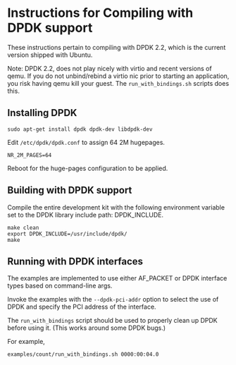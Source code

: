 # Instructions for Compiling with DPDK support

These instructions pertain to compiling with DPDK 2.2, which is the current version shipped with Ubuntu.

Note: DPDK 2.2, does not play nicely with virtio and recent versions of qemu. 
If you do not unbind/rebind a virtio nic prior to starting an application, you risk having qemu kill your guest.
The `run_with_bindings.sh` scripts does this.


## Installing DPDK

```
sudo apt-get install dpdk dpdk-dev libdpdk-dev
```

Edit `/etc/dpdk/dpdk.conf` to assign 64 2M hugepages.
```
NR_2M_PAGES=64
```

Reboot for the huge-pages configuration to be applied.


## Building with DPDK support

Compile the entire development kit with the following environment variable set to the DPDK library include path: DPDK_INCLUDE.

```
make clean
export DPDK_INCLUDE=/usr/include/dpdk/
make
```

## Running with DPDK interfaces

The examples are implemented to use either AF_PACKET or DPDK
interface types based on command-line args.

Invoke the examples with the `--dpdk-pci-addr` option to select
the use of DPDK and specify the PCI address of the interface.

The `run_with_bindings` script should be used to properly clean up
DPDK before using it. (This works around some DPDK bugs.)

For example,
```
examples/count/run_with_bindings.sh 0000:00:04.0
```

